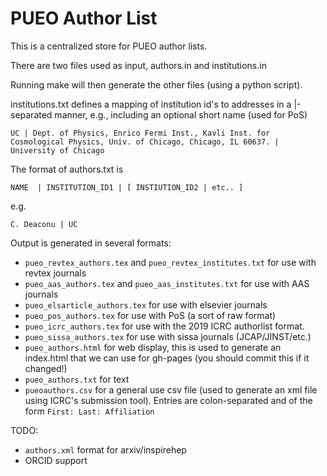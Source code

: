 # PUEO Author List

This is a centralized store for PUEO author lists. 

There are two files used as input, authors.in and institutions.in

Running make will then generate the other files (using a python script). 

institutions.txt defines a mapping of institution id's to addresses in a |-separated manner, e.g., including an optional short name (used for PoS) 

`UC | Dept. of Physics, Enrico Fermi Inst., Kavli Inst. for Cosmological Physics, Univ. of Chicago, Chicago, IL 60637. | University of Chicago` 


The format of authors.txt is 


`NAME  | INSTITUTION_ID1 | [ INSTIUTION_ID2 | etc.. ] `

e.g. 

`C. Deaconu | UC`


Output is generated in several formats: 

  - `pueo_revtex_authors.tex` and `pueo_revtex_institutes.txt` for use with revtex journals
  - `pueo_aas_authors.tex` and `pueo_aas_institutes.txt` for use with AAS journals
  - `pueo_elsarticle_authors.tex`  for use with elsevier journals
  - `pueo_pos_authors.tex` for use with PoS (a sort of raw format)
  - `pueo_icrc_authors.tex` for use with the 2019 ICRC authorlist format. 
  - `pueo_sissa_authors.tex` for use with sissa journals (JCAP/JINST/etc.) 
  - `pueo_authors.html` for web display, this is used to generate an index.html that we can use for gh-pages (you should commit this if it changed!) 
  - `pueo_authors.txt` for text
  - `pueoauthors.csv` for a general use csv file (used to generate an xml file using ICRC's submission tool). Entries are colon-separated and of the form `First: Last: Affiliation`

TODO:
  - `authors.xml` format for arxiv/inspirehep
  - ORCID support













